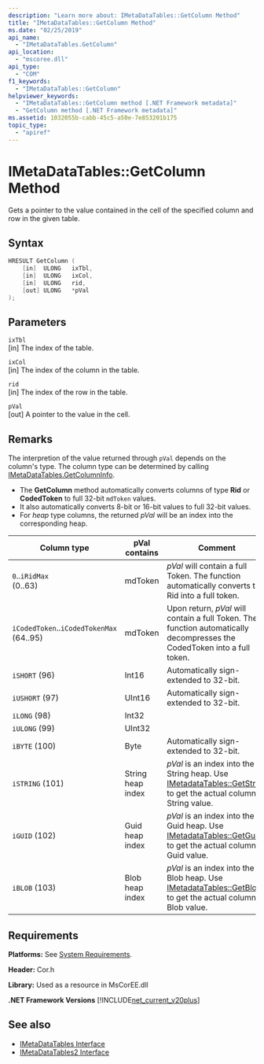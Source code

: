 ```yaml
---
description: "Learn more about: IMetaDataTables::GetColumn Method"
title: "IMetaDataTables::GetColumn Method"
ms.date: "02/25/2019"
api_name: 
  - "IMetaDataTables.GetColumn"
api_location: 
  - "mscoree.dll"
api_type: 
  - "COM"
f1_keywords: 
  - "IMetaDataTables::GetColumn"
helpviewer_keywords: 
  - "IMetaDataTables::GetColumn method [.NET Framework metadata]"
  - "GetColumn method [.NET Framework metadata]"
ms.assetid: 1032055b-cabb-45c5-a50e-7e853201b175
topic_type: 
  - "apiref"
---
```

# IMetaDataTables::GetColumn Method

Gets a pointer to the value contained in the cell of the specified column and row in the given table.  
  
## Syntax  
  
```cpp  
HRESULT GetColumn (
    [in]  ULONG   ixTbl,  
    [in]  ULONG   ixCol,  
    [in]  ULONG   rid,  
    [out] ULONG   *pVal  
);  
```  
  
## Parameters

 `ixTbl`  
 [in] The index of the table.  
  
 `ixCol`  
 [in] The index of the column in the table.  
  
 `rid`  
 [in] The index of the row in the table.  
  
 `pVal`  
 [out] A pointer to the value in the cell.  

## Remarks

The interpretion of the value returned through `pVal` depends on the column's type. The column type can be determined by calling [IMetaDataTables.GetColumnInfo](imetadatatables-getcolumninfo-method.md).

- The **GetColumn** method automatically converts columns of type **Rid** or **CodedToken** to full 32-bit `mdToken` values.
- It also automatically converts 8-bit or 16-bit values to full 32-bit values.
- For *heap* type columns, the returned *pVal* will be an index into the corresponding heap.

| Column type              | pVal contains | Comment                          |
|--------------------------|---------------|-----------------------------------|
| `0`..`iRidMax`<br>(0..63)  | mdToken     | *pVal* will contain a full Token. The function automatically converts the Rid into a full token. |
| `iCodedToken`..`iCodedTokenMax`<br>(64..95) | mdToken | Upon return, *pVal* will contain a full Token. The function automatically decompresses the CodedToken into a full token. |
| `iSHORT` (96)            | Int16         | Automatically sign-extended to 32-bit.  |
| `iUSHORT` (97)           | UInt16        | Automatically sign-extended to 32-bit.  |
| `iLONG` (98)             | Int32         |                                        |
| `iULONG` (99)            | UInt32        |                                        |
| `iBYTE` (100)            | Byte          | Automatically sign-extended to 32-bit.  |
| `iSTRING` (101)          | String heap index | *pVal* is an index into the String heap. Use [IMetadataTables::GetString](imetadatatables-getstring-method.md) to get the actual column String value. |
| `iGUID` (102)            | Guid heap index | *pVal* is an index into the Guid heap. Use [IMetadataTables::GetGuid](imetadatatables-getguid-method.md) to get the actual column Guid value. |
| `iBLOB` (103)            | Blob heap index | *pVal* is an index into the Blob heap. Use [IMetadataTables::GetBlob](imetadatatables-getblob-method.md) to get the actual column Blob value. |
  
## Requirements  

 **Platforms:** See [System Requirements](../../get-started/system-requirements.md).  
  
 **Header:** Cor.h  
  
 **Library:** Used as a resource in MsCorEE.dll  
  
 **.NET Framework Versions** [!INCLUDE[net_current_v20plus](../../../../includes/net-current-v20plus-md.md)]  
  
## See also

- [IMetaDataTables Interface](imetadatatables-interface.md)
- [IMetaDataTables2 Interface](imetadatatables2-interface.md)
